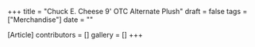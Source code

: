 +++
title = "Chuck E. Cheese 9' OTC Alternate Plush"
draft = false
tags = ["Merchandise"]
date = ""

[Article]
contributors = []
gallery = []
+++